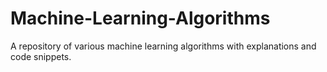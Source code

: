 # Machine-Learning-Algorithms
A repository of various machine learning algorithms with explanations and code snippets.
